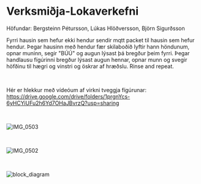 # Verksmiðja-Lokaverkefni

Höfundar: Bergsteinn Pétursson, Lúkas Hlöðversson, Björn Sigurðsson

Fyrri hausin sem hefur ekki hendur sendir mqtt packet til hausin sem hefur hendur. Þegar hausinn með hendur fær skilaboðið lyftir hann höndunum, opnar muninn, segir "BÚÚ" og augun lýsast þá bregður þeim fyrri. Þegar handlausu fígúrinni bregður lýsast augun hennar, opnar munn og svegir höfðinu til hægri og vinstri og öskrar af hræðslu. Rinse and repeat.

<br>

Hér er hlekkur með vídeóum af virkni tveggja fígúrunar: 
https://drive.google.com/drive/folders/1prgnYcs-6yHCYiUFu2h6Yd7OHaJBvrzQ?usp=sharing

<br>

![IMG_0503](https://github.com/AdolfSnipler/Verksmi-ja-Lokaverkefni/assets/111883171/c488d58f-70bd-4444-8a59-1fc13f024569)

<br>

![IMG_0502](https://github.com/AdolfSnipler/Verksmi-ja-Lokaverkefni/assets/111883171/fe0fb9b9-65cc-4c8f-83f3-cd2c029599f6)

<br>

![block_diagram](https://github.com/AdolfSnipler/Verksmi-ja-Lokaverkefni/assets/111883171/cc34aef7-fddf-4d89-a78e-8e610385f5ec)
